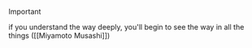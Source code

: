 > [!important]
> if you understand the way deeply, you'll begin to see the way in all the things ([[Miyamoto Musashi]])

